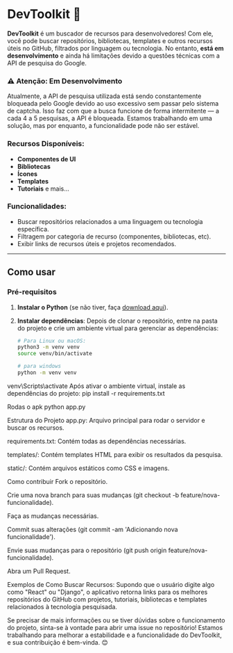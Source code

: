 # DevToolkit 🔧

**DevToolkit** é um buscador de recursos para desenvolvedores! Com ele, você pode buscar repositórios, bibliotecas, templates e outros recursos úteis no GitHub, filtrados por linguagem ou tecnologia. No entanto, **está em desenvolvimento** e ainda há limitações devido a questões técnicas com a API de pesquisa do Google.

### ⚠️ **Atenção: Em Desenvolvimento**
Atualmente, a API de pesquisa utilizada está sendo constantemente bloqueada pelo Google devido ao uso excessivo sem passar pelo sistema de captcha. Isso faz com que a busca funcione de forma intermitente — a cada 4 a 5 pesquisas, a API é bloqueada. Estamos trabalhando em uma solução, mas por enquanto, a funcionalidade pode não ser estável.

### Recursos Disponíveis:
- **Componentes de UI**
- **Bibliotecas**
- **Ícones**
- **Templates**
- **Tutoriais** e mais...

### Funcionalidades:
- Buscar repositórios relacionados a uma linguagem ou tecnologia específica.
- Filtragem por categoria de recurso (componentes, bibliotecas, etc).
- Exibir links de recursos úteis e projetos recomendados.

---

## Como usar

### Pré-requisitos

1. **Instalar o Python** (se não tiver, faça [download aqui](https://www.python.org/downloads/)).

2. **Instalar dependências**:
   Depois de clonar o repositório, entre na pasta do projeto e crie um ambiente virtual para gerenciar as dependências:

   ```bash
   # Para Linux ou macOS:
   python3 -m venv venv
   source venv/bin/activate

   # para windows
   python -m venv venv
venv\Scripts\activate
Após ativar o ambiente virtual, instale as dependências do projeto:
pip install -r requirements.txt

Rodas o apk 
python app.py

Estrutura do Projeto
app.py: Arquivo principal para rodar o servidor e buscar os recursos.

requirements.txt: Contém todas as dependências necessárias.

templates/: Contém templates HTML para exibir os resultados da pesquisa.

static/: Contém arquivos estáticos como CSS e imagens.

Como contribuir
Fork o repositório.

Crie uma nova branch para suas mudanças (git checkout -b feature/nova-funcionalidade).

Faça as mudanças necessárias.

Commit suas alterações (git commit -am 'Adicionando nova funcionalidade').

Envie suas mudanças para o repositório (git push origin feature/nova-funcionalidade).

Abra um Pull Request.

Exemplos de Como Buscar Recursos:
Supondo que o usuário digite algo como "React" ou "Django", o aplicativo retorna links para os melhores repositórios do GitHub com projetos, tutoriais, bibliotecas e templates relacionados à tecnologia pesquisada.

Se precisar de mais informações ou se tiver dúvidas sobre o funcionamento do projeto, sinta-se à vontade para abrir uma issue no repositório! Estamos trabalhando para melhorar a estabilidade e a funcionalidade do DevToolkit, e sua contribuição é bem-vinda. 😊

